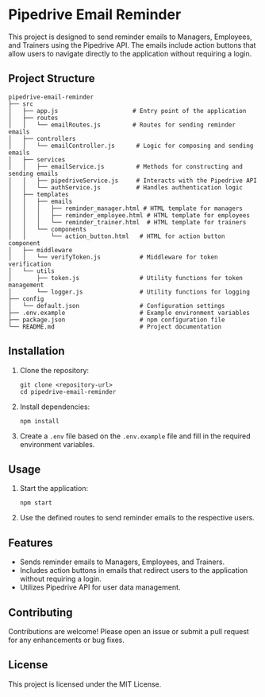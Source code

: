 # Pipedrive Email Reminder

This project is designed to send reminder emails to Managers, Employees, and Trainers using the Pipedrive API. The emails include action buttons that allow users to navigate directly to the application without requiring a login.

## Project Structure

```
pipedrive-email-reminder
├── src
│   ├── app.js                     # Entry point of the application
│   ├── routes
│   │   └── emailRoutes.js         # Routes for sending reminder emails
│   ├── controllers
│   │   └── emailController.js      # Logic for composing and sending emails
│   ├── services
│   │   ├── emailService.js         # Methods for constructing and sending emails
│   │   ├── pipedriveService.js     # Interacts with the Pipedrive API
│   │   └── authService.js          # Handles authentication logic
│   ├── templates
│   │   ├── emails
│   │   │   ├── reminder_manager.html # HTML template for managers
│   │   │   ├── reminder_employee.html # HTML template for employees
│   │   │   └── reminder_trainer.html  # HTML template for trainers
│   │   └── components
│   │       └── action_button.html   # HTML for action button component
│   ├── middleware
│   │   └── verifyToken.js           # Middleware for token verification
│   └── utils
│       ├── token.js                 # Utility functions for token management
│       └── logger.js                # Utility functions for logging
├── config
│   └── default.json                 # Configuration settings
├── .env.example                     # Example environment variables
├── package.json                     # npm configuration file
└── README.md                        # Project documentation
```

## Installation

1. Clone the repository:
   ```
   git clone <repository-url>
   cd pipedrive-email-reminder
   ```

2. Install dependencies:
   ```
   npm install
   ```

3. Create a `.env` file based on the `.env.example` file and fill in the required environment variables.

## Usage

1. Start the application:
   ```
   npm start
   ```

2. Use the defined routes to send reminder emails to the respective users.

## Features

- Sends reminder emails to Managers, Employees, and Trainers.
- Includes action buttons in emails that redirect users to the application without requiring a login.
- Utilizes Pipedrive API for user data management.

## Contributing

Contributions are welcome! Please open an issue or submit a pull request for any enhancements or bug fixes.

## License

This project is licensed under the MIT License.